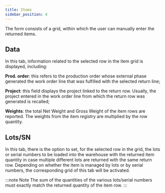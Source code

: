 ```yaml
---
title: Items 
sidebar_position: 4
---
```


The form consists of a grid, within which the user can manually enter the returned items.

## Data 

In this tab, information related to the selected row in the item grid is displayed, including:

**Prod. order**: this refers to the production order whose external phase generated the work order line that was fulfilled with the selected return line;

**Project**: this field displays the project linked to the return row. Usually, the project entered in the work order line from which the return row was generated is recalled;

**Weights**: the total Net Weight and Gross Weight of the item rows are reported. The weights from the item registry are multiplied by the row quantity.

## Lots/SN 

In this tab, there is the option to set, for the selected row in the grid, the lots or serial numbers to be loaded into the warehouse with the returned item quantity in case multiple different lots are returned with the same return row. Depending on whether the item is managed by lots or by serial numbers, the corresponding grid of this tab will be activated.

:::note Note
The sum of the quantities of the various lots/serial numbers must exactly match the returned quantity of the item row.
:::
